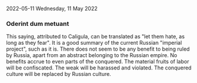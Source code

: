 2022-05-11 Wednesday, 11 May 2022

### Oderint dum metuant

This saying, attributed to Caligula, can be translated as "let them hate, as long as they fear". It is a good summary of the current Russian "imperial project", such as it is. There does not seem to be any benefit to being ruled by Russia, apart from an abstract belonging to the Russian empire. No benefits accrue to even parts of the conquered. The material fruits of labor will be confiscated. The weak will be harassed and violated. The conquered culture will be replaced by Russian culture. 
